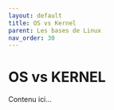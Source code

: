 ```yaml
---
layout: default
title: OS vs Kernel
parent: Les bases de Linux
nav_order: 30
---
```


# OS vs KERNEL

Contenu ici...

